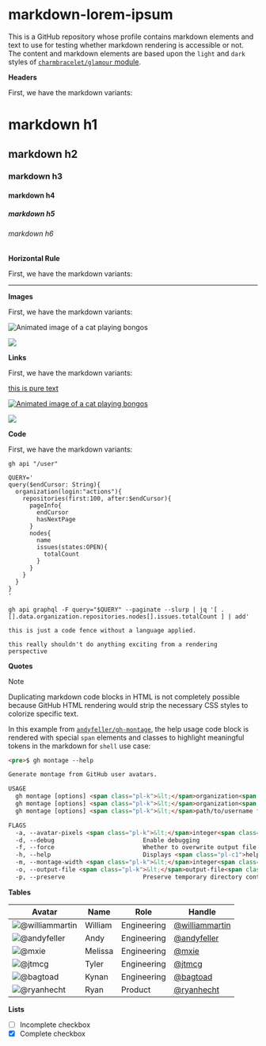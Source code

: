 # markdown-lorem-ipsum

This is a GitHub repository whose profile contains markdown elements and text to use for testing whether markdown rendering is accessible or not.  The content and markdown elements are based upon the `light` and `dark` styles of [`charmbracelet/glamour` module](https://github.com/charmbracelet/glamour).

**Headers**

First, we have the markdown variants:

# markdown h1

## markdown h2

### markdown h3

#### markdown h4

##### markdown h5

###### markdown h6


**Horizontal Rule**

First, we have the markdown variants:

---


**Images**

First, we have the markdown variants:

![Animated image of a cat playing bongos](https://github.com/user-attachments/assets/a9931645-5f9b-4ccc-bf4b-52390b00c4a7)

![](https://github.com/user-attachments/assets/a9931645-5f9b-4ccc-bf4b-52390b00c4a7)


**Links**

First, we have the markdown variants:

[this is pure text](http://example.com)

[![Animated image of a cat playing bongos](https://github.com/user-attachments/assets/a9931645-5f9b-4ccc-bf4b-52390b00c4a7)](http://example.com)

[![](https://github.com/user-attachments/assets/a9931645-5f9b-4ccc-bf4b-52390b00c4a7)](http://example.com)

**Code**

First, we have the markdown variants:

`gh api "/user"`

```shell
QUERY='
query($endCursor: String){
  organization(login:"actions"){
    repositories(first:100, after:$endCursor){
      pageInfo{
        endCursor
        hasNextPage
      }
      nodes{
        name
        issues(states:OPEN){
          totalCount
        }
      }
    }
  }
}
'

gh api graphql -F query="$QUERY" --paginate --slurp | jq '[ .[].data.organization.repositories.nodes[].issues.totalCount ] | add'
```

```
this is just a code fence without a language applied.

this really shouldn't do anything exciting from a rendering perspective
```


**Quotes**

> [!NOTE]
> Duplicating markdown code blocks in HTML is not completely possible because GitHub HTML rendering would strip the necessary CSS styles to colorize specific text.
>
> In this example from [`andyfeller/gh-montage`](https://github.com/andyfeller/gh-montage), the help usage code block is rendered with special `span` elements and classes to highlight meaningful tokens in the markdown for `shell` use case:
>
> ```html
> <pre>$ gh montage --help
>
> Generate montage from GitHub user avatars.
>
> USAGE
>   gh montage [options] <span class="pl-k">&lt;</span>organization<span class="pl-k">&gt;</span>
>   gh montage [options] <span class="pl-k">&lt;</span>organization<span class="pl-k">&gt;</span>/<span class="pl-k">&lt;</span>team<span class="pl-k">&gt;</span>
>   gh montage [options] <span class="pl-k">&lt;</span>path/to/username file<span class="pl-k">&gt;</span>
>
> FLAGS
>   -a, --avatar-pixels <span class="pl-k">&lt;</span>integer<span class="pl-k">&gt;</span>       Size of GitHub avatar icons <span class="pl-k">in</span> pixels<span class="pl-k">;</span> default <span class="pl-s"><span class="pl-pds">'</span>48<span class="pl-pds">'</span></span>
>   -d, --debug                         Enable debugging
>   -f, --force                         Whether to overwrite output file <span class="pl-k">if</span> it exists
>   -h, --help                          Displays <span class="pl-c1">help</span> usage
>   -m, --montage-width <span class="pl-k">&lt;</span>integer<span class="pl-k">&gt;</span>       Width of GitHub montage <span class="pl-k">in</span> number of avatar icons<span class="pl-k">;</span> default <span class="pl-s"><span class="pl-pds">'</span>58<span class="pl-pds">'</span></span>
>   -o, --output-file <span class="pl-k">&lt;</span>output-file<span class="pl-k">&gt;</span>     Name of GitHub montage file to generate, without <span class="pl-s"><span class="pl-pds">'</span>.jpg<span class="pl-pds">'</span></span> extension
>   -p, --preserve                      Preserve temporary directory containing data</pre>
> ```


**Tables**

| Avatar | Name | Role | Handle
| ------ | ---- | ---- | ------
| ![@williammartin](https://avatars.githubusercontent.com/williammartin?s=80) | William | Engineering | [@williammartin](https://github.com/williammartin)
| ![@andyfeller](https://avatars.githubusercontent.com/andyfeller?s=80) | Andy | Engineering | [@andyfeller](https://github.com/andyfeller)
| ![@mxie](https://avatars.githubusercontent.com/mxie?s=80) | Melissa | Engineering | [@mxie](https://github.com/mxie)
| ![@jtmcg](https://avatars.githubusercontent.com/jtmcg?s=80) | Tyler | Engineering | [@jtmcg](https://github.com/jtmcg)
| ![@bagtoad](https://avatars.githubusercontent.com/bagtoad?s=80) | Kynan | Engineering | [@bagtoad](https://github.com/bagtoad)
| ![@ryanhecht](https://avatars.githubusercontent.com/ryanhecht?s=80) | Ryan | Product | [@ryanhecht](https://github.com/ryanhecht)


**Lists**

- [ ] Incomplete checkbox
- [x] Complete checkbox
